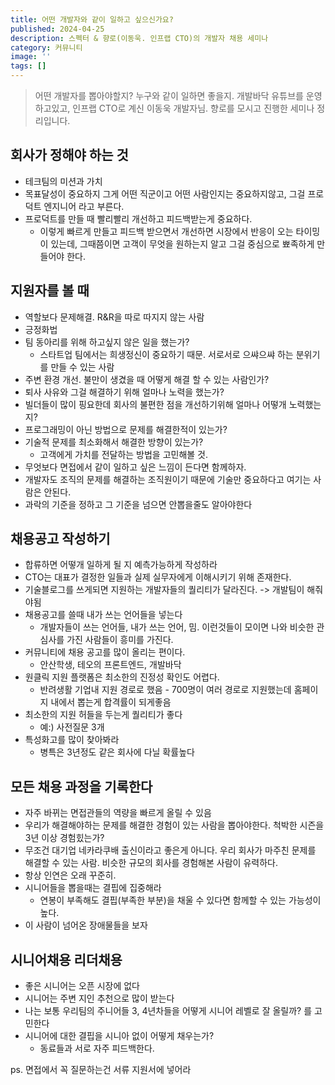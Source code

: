 ```yaml
---
title: 어떤 개발자와 같이 일하고 싶으신가요?
published: 2024-04-25
description: 스펙터 & 향로(이동욱. 인프랩 CTO)의 개발자 채용 세미나
category: 커뮤니티
image: ''
tags: [] 
---
```


> 어떤 개발자를 뽑아야할지? 누구와 같이 일하면 좋을지.
> 개발바닥 유튜브를 운영하고있고, 인프랩 CTO로 계신 이동욱 개발자님. 향로를 모시고 진행한 세미나 정리입니다.


## 회사가 정해야 하는 것
- 테크팀의 미션과 가치
- 목표달성이 중요하지 그게 어떤 직군이고 어떤 사람인지는 중요하지않고, 그걸 프로덕트 엔지니어 라고 부른다.
- 프로덕트를 만들 때 빨리빨리 개선하고 피드백받는게 중요하다.
  - 이렇게 빠르게 만들고 피드백 받으면서 개선하면 시장에서 반응이 오는 타이밍이 있는데, 그때쯤이면 고객이 무엇을 원하는지 알고 그걸 중심으로 뾰족하게 만들어야 한다.

## 지원자를 볼 때
- 역할보다 문제해결. R&R을 따로 따지지 않는 사람
- 긍정화법
- 팀 동아리를 위해 하고싶지 않은 일을 했는가?
  - 스타트업 팀에서는 희생정신이 중요하기 때문. 서로서로 으쌰으쌰 하는 분위기를 만들 수 있는 사람
- 주변 환경 개선. 불만이 생겼을 때 어떻게 해결 할 수 있는 사람인가?
- 퇴사 사유와 그걸 해결하기 위해 얼마나 노력을 했는가?
- 빌더들이 많이 핑요한데 회사의 불편한 점을 개선하기위해 얼마나 어떻개 노력했는지?
- 프로그래밍이 아닌 방법으로 문제를 해결한적이 있는가?
- 기술적 문제를 최소화해서 해결한 방향이 있는가? 
  - 고객에게 가치를 전달하는 방법을 고민해볼 것.
- 무엇보다 면접에서 같이 일하고 싶은 느낌이 든다면 함께하자.
- 개발자도 조직의 문제를 해결하는 조직원이기 때문에 기술만 중요하다고 여기는 사람은 안된다.
- 과락의 기준을 정하고 그 기준을 넘으면 안뽑을줄도 알아야한다


## 채용공고 작성하기
- 합류하면 어떻개 일하게 될 지 예측가능하게 작성하라
- CTO는 대표가 결정한 일들과 실제 실무자에게 이해시키기 위해 존재한다.
- 기술블로그를 쓰게되면 지원하는 개발자들의 퀄리티가 달라진다. -> 개발팀이 해줘야됨
- 채용공고를 쓸때 내가 쓰는 언어들을 넣는다
  - 개발자들이 쓰는 언어들, 내가 쓰는 언어, 밈. 이런것들이 모이면 나와 비슷한 관심사를 가진 사람들이 흥미를 가진다.
- 커뮤니티에 채용 공고를 많이 올리는 편이다.
  - 안산학생, 테오의 프론트엔드, 개발바닥
- 원클릭 지원 플랫폼은 최소한의 진정성 확인도 어렵다.
  - 반려생활 기업내 지원 경로로 했음 - 700명이 여러 경로로 지원했는데 홈페이지 내에서 뽑는게 합격률이 되게좋음
- 최소한의 지원 허들을 두는게 퀄리티가 좋다
  - 예:) 사전질문 3개
- 특성화고를 많이 찾아봐라
  - 병특은 3년정도 같은 회사에 다닐 확률높다

## 모든 채용 과정을 기록한다
- 자주 바뀌는 면접관들의 역량을 빠르게 올릴 수 있음
- 우리가 해결해야하는 문제를 해결한 경험이 있는 사람을 뽑아야한다. 척박한 시즌을 3년 이상 경험힜는가?
- 무조건 대기업 네카라쿠배 출신이라고 좋은게 아니다. 우리 회사가 마주친 문제를 해결할 수 있는 사람. 비슷한 규모의 회사를 경험해본 사람이 유력하다.
- 항상 인연은 오래 꾸준히.
- 시니어들을 뽑을때는 결핍에 집중해라
  - 연봉이 부족해도 결핍(부족한 부분)을 채울 수 있다면 함께할 수 있는 가능성이 높다.
- 이 사람이 넘어온 장애물들을 보자

## 시니어채용 리더채용
- 좋은 시니어는 오픈 시장에 없다
- 시니어는 주변 지인 추천으로 많이 받는다
- 나는 보통 우리팀의 주니어들 3, 4년차들을 어떻게 시니어 레벨로 잘 올릴까? 를 고민한다
- 시니어에 대한 결핍을 시니아 없이 어떻게 채우는가?
	- 동료들과 서로 자주 피드백한다.




ps. 면접에서 꼭 질문하는건 서류 지원서에 넣어라
